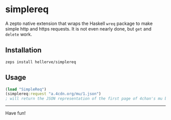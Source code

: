 # simplereq

A zepto native extension that wraps the Haskell `wreq` package
to make simple http and https requests. It is not even nearly done,
but `get` and `delete` work.

## Installation

```
zeps install hellerve/simplereq
```

## Usage

```clojure
(load "SimpleReq")
(simplereq:request "a.4cdn.org/mu/1.json")
; will return the JSON representation of the first page of 4chan's mu board
```

<hr/>

Have fun!
